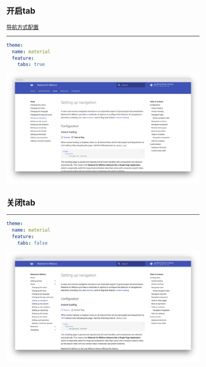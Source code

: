 ## **开启tab**

[导航方式配置](https://squidfunk.github.io/mkdocs-material/setup/setting-up-navigation/)

---

```yaml
theme:
  name: material
  feature:
    tabs: true
```

![](../assets/screenshots/navigation-with-tabs.png)

## **关闭tab**

---

```yaml
theme:
  name: material
  feature:
    tabs: false
```

![](../assets/screenshots/navigation-with-out.png)
